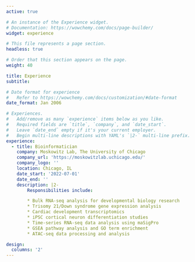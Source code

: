 ```yaml
---
active: true

# An instance of the Experience widget.
# Documentation: https://wowchemy.com/docs/page-builder/
widget: experience

# This file represents a page section.
headless: true

# Order that this section appears on the page.
weight: 40

title: Experience
subtitle:

# Date format for experience
#   Refer to https://wowchemy.com/docs/customization/#date-format
date_format: Jan 2006

# Experiences.
#   Add/remove as many `experience` items below as you like.
#   Required fields are `title`, `company`, and `date_start`.
#   Leave `date_end` empty if it's your current employer.
#   Begin multi-line descriptions with YAML's `|2-` multi-line prefix.
experience:
  - title: Bioinformatician
    company: Moskowitz Lab, The University of Chicago
    company_url: 'https://moskowitzlab.uchicago.edu/'
    company_logo: ''
    location: Chicago, IL
    date_start: '2022-07-01'
    date_end: ''
    description: |2-
        Responsibilities include:

        * Bulk RNA-seq analysis for developmental biology research
        * Trisomy 21/Down syndrome gene expression analysis
        * Cardiac development transcriptomics
        * iPSC cortical neuron differentiation studies
        * Time-series RNA-seq data analysis using maSigPro
        * GSEA pathway analysis and GO term enrichment
        * ATAC-seq data processing and analysis

design:
  columns: '2'
---
```


